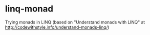 # linq-monad
Trying monads in LINQ (based on "Understand monads with LINQ" at http://codewithstyle.info/understand-monads-linq/)
